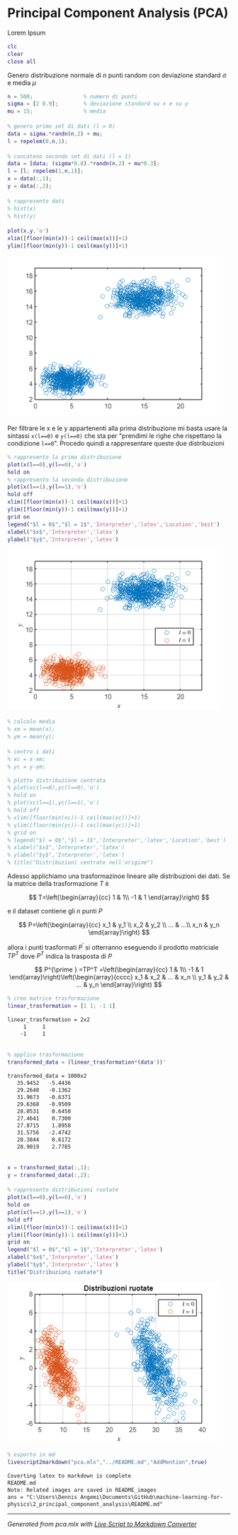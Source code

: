 # Principal Component Analysis (PCA)

Lorem Ipsum

```matlab
clc
clear
close all
```

Genero distribuzione normale di $n$ punti random con deviazione standard $\sigma$ e media $\mu$

```matlab
n = 500;                % numero di punti
sigma = [2 0.9];        % deviazione standard su x e su y
mu = 15;                % media

% genero primo set di dati (l = 0)
data = sigma.*randn(n,2) + mu;
l = repelem(0,n,1);

% concateno secondo set di dati (l = 1)
data = [data; (sigma*0.8).*randn(n,2) + mu*0.3];
l = [l; repelem(1,n,1)];
x = data(:,1);
y = data(:,2);

% rappresento dati
% hist(x)
% hist(y)

plot(x,y,'o')
xlim([floor(min(x))-1 ceil(max(x))]+1)
ylim([floor(min(y))-1 ceil(max(y))]+1)
```

![figure_0.png](README_images/figure_0.png)

Per filtrare le x e le y appartenenti alla prima distribuzione mi basta usare la sintassi `x(l==0)` e `y(l==0)` che sta per "prendimi le righe che rispettano la condizione `l==0`". Procedo quindi a rappresentare queste due distribuzioni

```matlab
% rappresento la prima distribuzione
plot(x(l==0),y(l==0),'o')
hold on
% rappresento la seconda distribuzione
plot(x(l==1),y(l==1),'o')
hold off
xlim([floor(min(x))-1 ceil(max(x))]+1)
ylim([floor(min(y))-1 ceil(max(y))]+1)
grid on
legend("$l = 0$","$l = 1$",'Interpreter','latex','Location','best')
xlabel("$x$",'Interpreter','latex')
ylabel("$y$",'Interpreter','latex')
```

![figure_1.png](README_images/figure_1.png)

```matlab
% calcolo media
% xm = mean(x);
% ym = mean(y);

% centro i dati
% xc = x-xm;
% yc = y-ym;
```

```matlab
% plotto distribuzione centrata
% plot(xc(l==0),yc(l==0),'o')
% hold on
% plot(xc(l==1),yc(l==1),'o')
% hold off
% xlim([floor(min(xc))-1 ceil(max(xc))]+1)
% ylim([floor(min(yc))-1 ceil(max(yc))]+1)
% grid on
% legend("$l = 0$","$l = 1$",'Interpreter','latex','Location','best')
% xlabel("$x$",'Interpreter','latex')
% ylabel("$y$",'Interpreter','latex')
% title("Distribuzioni centrate nell'origine")
```

Adesso applichiamo una trasformazinoe lineare alle distribuzioni dei dati. Se la matrice della trasformazione $T$ è

$$
T=\left(\begin{array}{cc}
1 & 1\\
-1 & 1
\end{array}\right)
$$

e il dataset contiene gli $n$ punti $P$

$$
P=\left(\begin{array}{cc}
x_1  & y_1 \\
x_2  & y_2 \\
... & ...\\
x_n  & y_n 
\end{array}\right)
$$

allora i punti trasformati $P^{\prime }$ si otterranno eseguendo il prodotto matriciale $TP^T$ dove $P^T$ indica la trasposta di $P$

$$
P^{\prime } =TP^T =\left(\begin{array}{cc}
1 & 1\\
-1 & 1
\end{array}\right)\left(\begin{array}{cccc}
x_1  & x_2  & ... & x_n \\
y_1  & y_2  & ... & y_n 
\end{array}\right)
$$

```matlab
% creo matrice trasformazione
linear_trasformation = [1 1; -1 1]
```

```text:Output
linear_trasformation = 2x2    
     1     1
    -1     1

```

```matlab

% applico trasformazione
transformed_data = (linear_trasformation*(data'))'
```

```text:Output
transformed_data = 1000x2    
   35.9452   -5.4436
   29.2648   -0.1362
   31.9673   -0.6371
   29.6368   -0.9509
   28.0531    0.6450
   27.4641    0.7300
   27.8715    1.8958
   31.5756   -2.4742
   28.3844    0.6172
   28.9019    2.7785

```

```matlab

x = transformed_data(:,1);
y = transformed_data(:,2);

% rappresento distribuzioni ruotate
plot(x(l==0),y(l==0),'o')
hold on
plot(x(l==1),y(l==1),'o')
hold off
xlim([floor(min(x))-1 ceil(max(x))]+1)
ylim([floor(min(y))-1 ceil(max(y))]+1)
grid on
legend("$l = 0$","$l = 1$",'Interpreter','latex')
xlabel("$x$",'Interpreter','latex')
ylabel("$y$",'Interpreter','latex')
title("Distribuzioni ruotate")
```

![figure_2.png](README_images/figure_2.png)

```matlab
% esporto in md
livescript2markdown("pca.mlx","../README.md","AddMention",true)
```

```text:Output
Coverting latex to markdown is complete
README.md
Note: Related images are saved in README_images
ans = "C:\Users\Dennis Angemi\Documents\GitHub\machine-learning-for-physics\2_principal_component_analysis\README.md"
```

***
*Generated from pca.mlx with [Live Script to Markdown Converter](https://github.com/roslovets/Live-Script-to-Markdown-Converter)*
